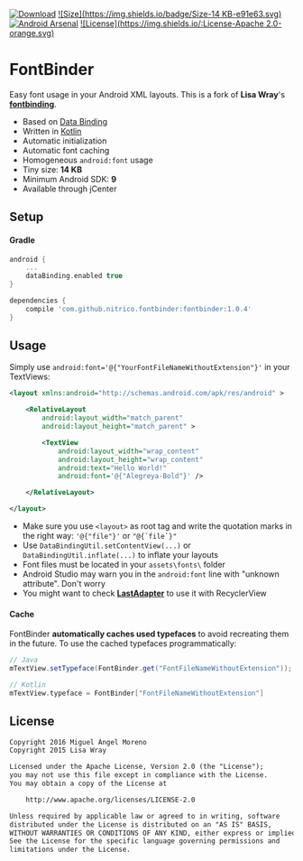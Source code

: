 [![Download](https://api.bintray.com/packages/moreno/maven/fontbinder/images/download.svg)](https://bintray.com/moreno/maven/fontbinder/_latestVersion)
[![Size](https://img.shields.io/badge/Size-14 KB-e91e63.svg)](http://www.methodscount.com/?lib=com.github.nitrico.fontbinder%3Afontbinder%3A%2B)
[![Android Arsenal](https://img.shields.io/badge/Android%20Arsenal-FontBinder-brightgreen.svg?style=flat)](http://android-arsenal.com/details/1/3829)
[![License](https://img.shields.io/:License-Apache 2.0-orange.svg)](http://www.apache.org/licenses/LICENSE-2.0.html)

# FontBinder

Easy font usage in your Android XML layouts. This is a fork of **Lisa Wray**'s [**fontbinding**](https://github.com/lisawray/fontbinding).

* Based on [Data Binding](https://developer.android.com/topic/libraries/data-binding/index.html)
* Written in [Kotlin](http://kotlinlang.org)
* Automatic initialization
* Automatic font caching
* Homogeneous `android:font` usage
* Tiny size: **14 KB**
* Minimum Android SDK: **9**
* Available through jCenter


## Setup

#### Gradle

```gradle
android {
    ...
    dataBinding.enabled true
}

dependencies {
    compile 'com.github.nitrico.fontbinder:fontbinder:1.0.4'
}
```


## Usage

Simply use `android:font='@{"YourFontFileNameWithoutExtension"}'` in your TextViews:

```xml
<layout xmlns:android="http://schemas.android.com/apk/res/android" >

    <RelativeLayout
        android:layout_width="match_parent"
        android:layout_height="match_parent" >

        <TextView
            android:layout_width="wrap_content"
            android:layout_height="wrap_content"
            android:text="Hello World!"
            android:font='@{"Alegreya-Bold"}' />

    </RelativeLayout>

</layout>
```

* Make sure you use `<layout>` as root tag and write the quotation marks in the right way: `'@{"file"}'` or ```"@{`file`}"```
* Use `DataBindingUtil.setContentView(...)` or `DataBindingUtil.inflate(...)` to inflate your layouts
* Font files must be located in your `assets\fonts\` folder
* Android Studio may warn you in the `android:font` line with "unknown attribute". Don't worry
* You might want to check [**LastAdapter**](https://github.com/nitrico/LastAdapter) to use it with RecyclerView


#### Cache

FontBinder **automatically caches used typefaces** to avoid recreating them in the future. To use the cached typefaces programmatically:

```java
// Java
mTextView.setTypeface(FontBinder.get("FontFileNameWithoutExtension"));
```
```kotlin
// Kotlin
mTextView.typeface = FontBinder["FontFileNameWithoutExtension"]
```


## License

```txt
Copyright 2016 Miguel Ángel Moreno
Copyright 2015 Lisa Wray

Licensed under the Apache License, Version 2.0 (the "License");
you may not use this file except in compliance with the License.
You may obtain a copy of the License at

    http://www.apache.org/licenses/LICENSE-2.0

Unless required by applicable law or agreed to in writing, software
distributed under the License is distributed on an "AS IS" BASIS,
WITHOUT WARRANTIES OR CONDITIONS OF ANY KIND, either express or implied.
See the License for the specific language governing permissions and
limitations under the License.
```
